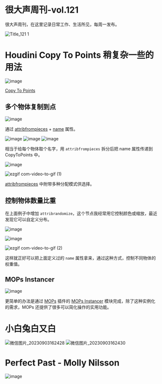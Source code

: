 # 很大声周刊-vol.121
很大声周刊，在这里记录日常工作、生活所见，每周一发布。

![Title_121 1](https://github.com/hendasheng/HenDaShengWeekly/assets/20842136/7050583f-a8bc-4c17-a191-7f8eb764d698)

# Houdini Copy To Points 稍复杂一些的用法
![image](https://github.com/hendasheng/HenDaShengWeekly/assets/20842136/be3807cb-6c38-4b8a-a85d-3fd2ef92dee8)

[Copy To Points](https://www.sidefx.com/docs/houdini/nodes/sop/copytopoints.html)

## 多个物体复制到点
![image](https://github.com/hendasheng/HenDaShengWeekly/assets/20842136/b6fb507f-2aca-431c-9b02-19d83addb745)

通过 [attribfrompieces](https://www.sidefx.com/docs/houdini/nodes/sop/attribfrompieces.html) + [name](https://www.sidefx.com/docs/houdini/nodes/sop/name.html) 属性。

![image](https://github.com/hendasheng/HenDaShengWeekly/assets/20842136/4ec6b8fe-7e71-4f55-9418-5f0778e4293c)
![image](https://github.com/hendasheng/HenDaShengWeekly/assets/20842136/b342c61d-9429-42ca-8c8c-a24fca857a96)
![image](https://github.com/hendasheng/HenDaShengWeekly/assets/20842136/569c22f7-09a0-4bcf-900e-85409a0ad64d)

相当于给每个物体取个名字，用 `attribfrompieces` 拆分后把 name 属性传递到 CopyToPoints 中。

![image](https://github.com/hendasheng/HenDaShengWeekly/assets/20842136/2695f981-a3f4-4db8-a668-6fbf62e3c3f1)

![ezgif com-video-to-gif (1)](https://github.com/hendasheng/HenDaShengWeekly/assets/20842136/c387f805-9bbe-4551-bac5-896183d38553)

[attribfrompieces](https://www.sidefx.com/docs/houdini/nodes/sop/attribfrompieces.html) 中附带多种分配模式供选择。

## 控制物体数量比重
在上面例子中增加 `attribrandomize`，这个节点我经常用它控制颜色或缩放，最近发现它可以自定义分布。

![image](https://github.com/hendasheng/HenDaShengWeekly/assets/20842136/e02f0547-18bd-4659-b83b-3134bfa187df)

![image](https://github.com/hendasheng/HenDaShengWeekly/assets/20842136/50924c42-6941-4170-8508-e73d77fd802f)

![ezgif com-video-to-gif (2)](https://github.com/hendasheng/HenDaShengWeekly/assets/20842136/0d788935-bda7-40c5-b072-ddc55585e311)

这样就正好可以把上面定义过的 `name` 属性拿来，通过这种方式，控制不同物体的权重值。

## MOPs Instancer
![image](https://github.com/hendasheng/HenDaShengWeekly/assets/20842136/2098279d-7de7-4433-878a-44a691bcd978)

更简单的办法是通过 [MOPs](https://www.motionoperators.com/) 插件的 [MOPs Instancer](https://github.com/toadstorm/MOPS/wiki/MOPs-Tutorial-4:-Creating-Instances) 模块完成，除了这种实例化的需求，MOPs 还提供了很多可以简化操作的实用功能。

# 小白兔白又白
![微信图片_20230903162428](https://github.com/hendasheng/HenDaShengWeekly/assets/20842136/54294fa0-ed65-45e7-85fc-ff513754101b)
![微信图片_20230903162430](https://github.com/hendasheng/HenDaShengWeekly/assets/20842136/ab8f583a-149f-46d0-ae7c-778d5ffca76c)

# Perfect Past - Molly Nilsson
![image](https://github.com/hendasheng/HenDaShengWeekly/assets/20842136/b8883a1f-1616-460a-a00c-72551229508f)

